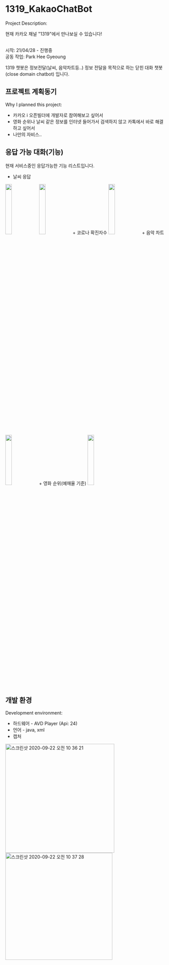 # 1319_KakaoChatBot
Project Description: <br>

현재 카카오 채널 "1319"에서 만나보실 수 있습니다! <br><br>

시작: 21/04/28 - 진행중 <br>
공동 작업: Park Hee Gyeoung

1319 챗봇은 정보전달(날씨, 음악차트등..) 정보 전달을 목적으로 하는 닫힌 대화 챗봇(close domain chatbot) 입니다.


## 프로젝트 계획동기
Why I planned this project:

+ 카카오 i 오픈빌더에 개발자로 참여해보고 싶어서
+ 영화 순위나 날씨 같은 정보를 인터넷 들어가서 검색하지 않고 카톡에서 바로 해결하고 싶어서
+ 나만의 자비스..

## 응답 가능 대화(기능)
현재 서비스중인 응답가능한 기능 리스트입니다. <br>

  + 날씨 응답
 <img src="https://user-images.githubusercontent.com/11024746/119628020-b004eb80-be47-11eb-8995-ab3d3f0027fd.png" width=20% height=20%>
 <img src="https://user-images.githubusercontent.com/11024746/119628833-6bc61b00-be48-11eb-9b56-0b9274d901e5.png" width=20% height=20%>
  + 코로나 확진자수
 <img src="https://user-images.githubusercontent.com/11024746/119629128-afb92000-be48-11eb-97ee-8e3db46d2bea.png" width=20% height=20%>
  + 음악 차트
  <img src="https://user-images.githubusercontent.com/11024746/119629320-e131eb80-be48-11eb-8163-9547bf8168cf.png" width=20% height=20%>
  + 영화 순위(예매율 기준)
  <img src="https://user-images.githubusercontent.com/11024746/119629703-3a018400-be49-11eb-90f5-49a570685fa6.png" width=20% height=20%>
  

## 개발 환경
Development environment: <br>

+ 하드웨어 - AVD Player (Api: 24)
+ 언어 - java, xml
+ 캡처

<img width="339" alt="스크린샷 2020-09-22 오전 10 36 21" src="https://user-images.githubusercontent.com/11024746/93837139-08d02300-fcc0-11ea-8f1e-3eb71b2da333.png">
<img width="333" alt="스크린샷 2020-09-22 오전 10 37 28" src="https://user-images.githubusercontent.com/11024746/93837150-108fc780-fcc0-11ea-9fa6-053e559a2033.png">
